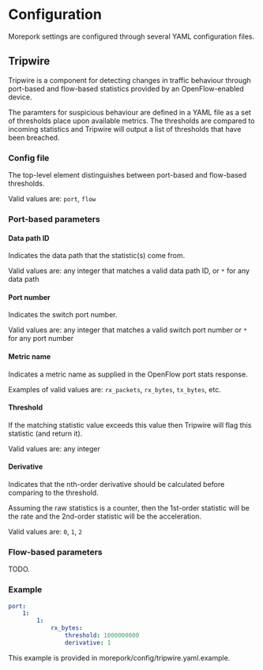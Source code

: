 # Configuration

Morepork settings are configured through several YAML configuration files.

## Tripwire

Tripwire is a component for detecting changes in traffic behaviour through port-based and flow-based statistics provided by an OpenFlow-enabled device.

The paramters for suspicious behaviour are defined in a YAML file as a set of thresholds place upon available metrics. The thresholds are compared to incoming statistics and Tripwire will output a list of thresholds that have been breached.

### Config file

The top-level element distinguishes between port-based and flow-based thresholds.

Valid values are: `port`, `flow`

### Port-based parameters

#### Data path ID

Indicates the data path that the statistic(s) come from.

Valid values are: any integer that matches a valid data path ID, or `*` for any data path

#### Port number

Indicates the switch port number.

Valid values are: any integer that matches a valid switch port number or `*` for any port number

#### Metric name

Indicates a metric name as supplied in the OpenFlow port stats response.

Examples of valid values are: `rx_packets`, `rx_bytes`, `tx_bytes`, etc.

#### Threshold

If the matching statistic value exceeds this value then Tripwire will flag this statistic (and return it).

Valid values are: any integer

#### Derivative

Indicates that the nth-order derivative should be calculated before comparing to the threshold.

Assuming the raw statistics is a counter, then the 1st-order statistic will be the rate and the 2nd-order statistic will be the acceleration.

Valid values are: `0`, `1`, `2`

### Flow-based parameters

TODO.

### Example

```yaml
port:
    1:
        1:
            rx_bytes:
                threshold: 1000000000
                derivative: 1
```

This example is provided in morepork/config/tripwire.yaml.example.
